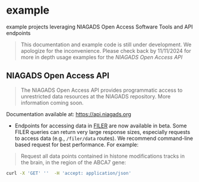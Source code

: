 # example
example projects leveraging NIAGADS Open Access Software Tools and API endpoints

> This documentation and example code is still under development.  We apologize for the inconvenience.  Please check back by 11/11/2024 for more in depth usage examples for the *NIAGADS Open Access API*

## NIAGADS Open Access API

> The NIAGADS Open Access API provides programmatic access to unrestricted data resources at the NIAGADS repository.  More information coming soon.

Documentation available at: <https://api.niagads.org>

*  Endpoints for accessing data in [FILER](https://tf.lisanwanglab.org/FILER/) are now available in beta.  Some FILER queries can return very large response sizes, especially requests to access data (e.g., `/filer/data` routes).  We recommend command-line based request for best performance.  For example:

> Request all data points contained in histone modifications tracks in the brain, in the region of the ABCA7 gene:
```bash
curl -X 'GET' ''  -H 'accept: application/json'
```
